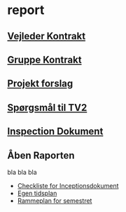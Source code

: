 # report

## [Vejleder Kontrakt](Vejlederkontrakt.md)
## [Gruppe Kontrakt](gruppekontrakt.md)
## [Projekt forslag](projektforslag.md)
## [Spørgsmål til TV2](spørgsmål_til_tv2.md)
## [Inspection Dokument](https://docs.google.com/document/d/1hKcmrbhYUQcl8JjDfKK_jDg8p20JXafGjX7guZYceAM/edit#)

## Åben Raporten
 bla bla bla
- [Checkliste for Inceptionsdokument](https://docs.google.com/document/d/1UVXpgVbUu2OH11szO5E7j3HHydMXvogRq3yjzQqf3os/edit)
- [Egen tidsplan](https://app.zenhub.com/workspaces/creditoro-5e4bb6f86a062ec95338879d/board?repos=237939926)
- [Rammeplan for semestret](https://docs.google.com/document/d/1GcyBqYznrnS67T8T1zZoPxFWeUDLLc6jlVvnFreY6GU/edit)

